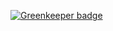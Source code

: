

[![Greenkeeper badge](https://badges.greenkeeper.io/bitdiver/runner-server.svg)](https://greenkeeper.io/)